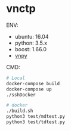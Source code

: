# vnctp

ENV:

- ubuntu: 16.04
- python: 3.5.x
- boost: 1.66.0
- [vnpy](https://github.com/vnpy/vnpy)

CMD:

```sh
# Local
docker-compose build
docker-compose up
./sshDocker

# docker
./build.sh
python3 test/mdtest.py
python3 test/tdtest.py
```